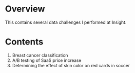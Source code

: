 # Overview
This contains several data challenges I performed at Insight.

# Contents
1. Breast cancer classification
2. A/B testing of SaaS price increase
3. Determining the effect of skin color on red cards in soccer

